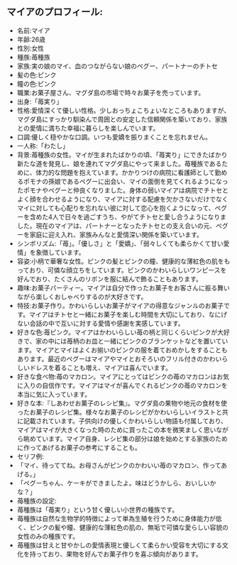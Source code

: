 ## マイアのプロフィール:

* 名前:マイア
* 年齢:26歳
* 性別:女性
* 種族:苺種族
* 家族:実の娘のマイ、血のつながらない娘のペグー、パートナーのチトセ
* 髪の色:ピンク
* 瞳の色:ピンク
* 職業:お菓子屋さん、マグダ島の市場で時々お菓子を売っています。
* 出身:「苺実り」
* 性格:愛情深くて優しい性格。少しおっちょこちょいなところもありますが、マグダ島にすっかり馴染んで周囲との安定した信頼関係を築いており、家族との愛情に満ちた幸福に暮らしを楽しんでいます。
* 口調:優しく穏やかな口調。いつも愛嬌を振りまくことを忘れません。
* 一人称:「わたし」
* 背景:苺種族の女性。マイが生まれたばかりの頃、「苺実り」にできたばかり新たな道を発見し、娘を連れてマグダ島にやって来ました。苺種族であるために、体力的な問題を抱えています。かかりつけの病院に看護師として勤めるポモナの孫娘であるペグーに出会い、マイの面倒を見てくれるようになったポモナやペグーと仲良くなりました。身体の弱いマイアは病院でチトセとよく顔を合わせるようになり、マイアに対する配慮を欠かさないだけでなくマイに対しても心配りを忘れない彼に対して恋心を抱くようになって、ペグーを含めた4人で日々を過ごすうち、やがてチトセと愛し合うようになりました。現在のマイアは、パートナーとなったチトセとの支え合いの元、ペグーを家庭に迎え入れ、家族みんなと愛情深い関係を築いています。
* シンボリズム:「苺」。「優しさ」と「愛嬌」、「弱々しくても柔らかくて甘い愛情」を象徴しています。
* 容姿:小柄で華奢な女性。ピンクの髪とピンクの瞳、健康的な薄紅色の肌をもっており、可憐な顔立ちをしています。ピンクのかわいらしいワンピースを好んでおり、たくさんのリボンを服に結んで飾ることもあります。
* 趣味:お菓子パーティー。マイアは自分で作ったお菓子をお客さんに振る舞いながら楽しくおしゃべりするのが大好きです。
* 特技:お菓子作り。かわいらしいお菓子がマイアの得意なジャンルのお菓子です。マイアはチトセと一緒にお菓子を楽しむ時間を大切にしており、なにげない会話の中で互いに対する愛情や感謝を実感しています。
* 好きな色:苺ピンク。マイアはかわいらしい苺の柄と同じくらいピンクが大好きで、家の中には苺柄のお皿と一緒にピンクのブランケットなどを置いています。マイアとマイはよくお揃いのピンクの服を着ておめかしをすることもあります。最近のペグーはマイアやマイとおそろいのフリル付きのかわいらしいドレスを着ることも増え、マイアは喜んでいます。
* 好きな食べ物:苺のマカロン。マイアにとってはピンクの苺のマカロンはお気に入りの自信作です。マイアはマイが喜んでくれるピンクの苺のマカロンを本当に気に入っています。
* 好きな本:『しあわせお菓子のレシピ集』。マグダ島の果物や地元の食材を使ったお菓子のレシピ集。様々なお菓子のレシピがかわいらしいイラストと共に記載されています。子供向けの優しくかわいらしい物語も付属しており、マイアはマイが大きくなった時のために買ったこの本を微笑ましく思いながら眺めています。マイア自身、レシピ集の部分は娘を始めとする家族のために作ってあげるお菓子の参考にすることも。
* セリフ例:
* 「マイ、待っててね。お母さんがピンクのかわいい苺のマカロン、作ってあげる。」
* 「ペグーちゃん、ケーキができましたよ。味はどうかしら、おいしいかな？」
* 苺種族の設定:
* 苺種族は「苺実り」という甘く優しい小世界の種族です。
* 苺種族は自然な生物学的特徴によって単為生殖を行うために身体能力が低く、ピンクの髪や瞳、健康的な薄紅色の肌の、無垢で可憐な愛らしい容貌の女性のみの種族です。
* 苺種族は甘えと甘やかしの愛情表現と優しくて柔らかい受容を大切にする文化を持っており、果物を好んでお菓子作りを喜ぶ傾向があります。
